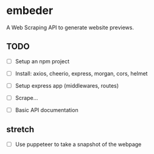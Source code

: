 # embeder

A Web Scraping API to generate website previews.

## TODO

* [ ] Setup an npm project
* [ ] Install: axios, cheerio, express, morgan, cors, helmet
* [ ] Setup express app (middlewares, routes)
* [ ] Scrape...
* [ ] Basic API documentation


## stretch

* [ ] Use puppeteer to take a snapshot of the webpage